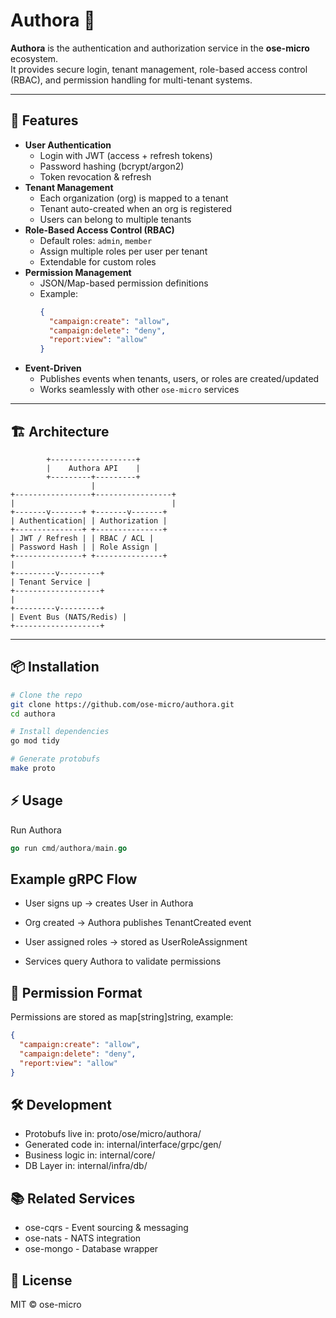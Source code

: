 # Authora 🔐

**Authora** is the authentication and authorization service in the **ose-micro** ecosystem.  
It provides secure login, tenant management, role-based access control (RBAC), and permission handling for multi-tenant
systems.

---

## 🚀 Features

- **User Authentication**
    - Login with JWT (access + refresh tokens)
    - Password hashing (bcrypt/argon2)
    - Token revocation & refresh
- **Tenant Management**
    - Each organization (org) is mapped to a tenant
    - Tenant auto-created when an org is registered
    - Users can belong to multiple tenants
- **Role-Based Access Control (RBAC)**
    - Default roles: `admin`, `member`
    - Assign multiple roles per user per tenant
    - Extendable for custom roles
- **Permission Management**
    - JSON/Map-based permission definitions
    - Example:
      ```json
      {
        "campaign:create": "allow",
        "campaign:delete": "deny",
        "report:view": "allow"
      }
      ```
- **Event-Driven**
    - Publishes events when tenants, users, or roles are created/updated
    - Works seamlessly with other `ose-micro` services

---

## 🏗 Architecture

            +-------------------+
            |    Authora API    |
            +---------+---------+
                      |
    +-----------------+-----------------+
    |                                   |
    +-------v-------+ +-------v-------+
    | Authentication| | Authorization |
    +---------------+ +---------------+
    | JWT / Refresh | | RBAC / ACL |
    | Password Hash | | Role Assign |
    +---------------+ +---------------+
    |
    +---------v---------+
    | Tenant Service |
    +-------------------+
    |
    +---------v---------+
    | Event Bus (NATS/Redis) |
    +-------------------+

---

## 📦 Installation

```bash
# Clone the repo
git clone https://github.com/ose-micro/authora.git
cd authora

# Install dependencies
go mod tidy

# Generate protobufs
make proto

```

## ⚡ Usage

Run Authora

```go
go run cmd/authora/main.go
```

## Example gRPC Flow

- User signs up → creates User in Authora
- Org created → Authora publishes TenantCreated event
- User assigned roles → stored as UserRoleAssignment

- Services query Authora to validate permissions

## 🔑 Permission Format

Permissions are stored as map[string]string, example:

```json
{
  "campaign:create": "allow",
  "campaign:delete": "deny",
  "report:view": "allow"
}

```

## 🛠 Development

- Protobufs live in: proto/ose/micro/authora/
- Generated code in: internal/interface/grpc/gen/
- Business logic in: internal/core/
- DB Layer in: internal/infra/db/

## 📚 Related Services

- ose-cqrs - Event sourcing & messaging
- ose-nats - NATS integration
- ose-mongo - Database wrapper

## 📝 License

MIT © ose-micro
